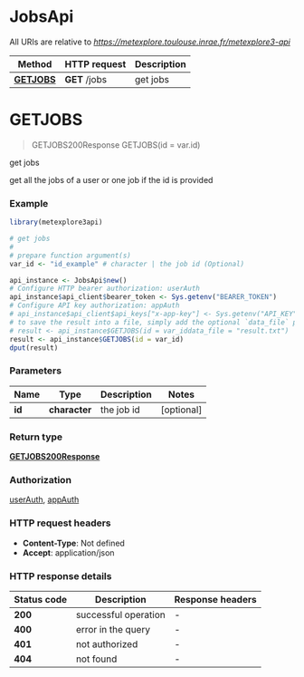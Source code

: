 # JobsApi

All URIs are relative to *https://metexplore.toulouse.inrae.fr/metexplore3-api*

Method | HTTP request | Description
------------- | ------------- | -------------
[**GETJOBS**](JobsApi.md#GETJOBS) | **GET** /jobs | get jobs


# **GETJOBS**
> GETJOBS200Response GETJOBS(id = var.id)

get jobs

get all the jobs of a user or one job if the id is provided

### Example
```R
library(metexplore3api)

# get jobs
#
# prepare function argument(s)
var_id <- "id_example" # character | the job id (Optional)

api_instance <- JobsApi$new()
# Configure HTTP bearer authorization: userAuth
api_instance$api_client$bearer_token <- Sys.getenv("BEARER_TOKEN")
# Configure API key authorization: appAuth
# api_instance$api_client$api_keys["x-app-key"] <- Sys.getenv("API_KEY")
# to save the result into a file, simply add the optional `data_file` parameter, e.g.
# result <- api_instance$GETJOBS(id = var_iddata_file = "result.txt")
result <- api_instance$GETJOBS(id = var_id)
dput(result)
```

### Parameters

Name | Type | Description  | Notes
------------- | ------------- | ------------- | -------------
 **id** | **character**| the job id | [optional] 

### Return type

[**GETJOBS200Response**](GET_JOBS_200_response.md)

### Authorization

[userAuth](../README.md#userAuth), [appAuth](../README.md#appAuth)

### HTTP request headers

 - **Content-Type**: Not defined
 - **Accept**: application/json

### HTTP response details
| Status code | Description | Response headers |
|-------------|-------------|------------------|
| **200** | successful operation |  -  |
| **400** | error in the query |  -  |
| **401** | not authorized |  -  |
| **404** | not found |  -  |

